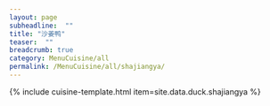 ```yaml
---
layout: page
subheadline:  ""
title: "沙姜鸭" 
teaser:  "" 
breadcrumb: true
category: MenuCuisine/all
permalink: /MenuCuisine/all/shajiangya/
---
```


{% include cuisine-template.html item=site.data.duck.shajiangya  %}
